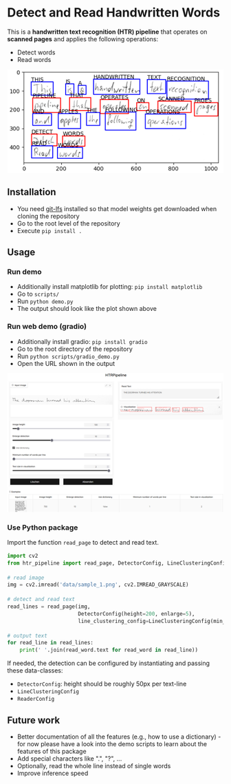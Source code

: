 # Detect and Read Handwritten Words

This is a **handwritten text recognition (HTR) pipeline** that operates on **scanned pages** and applies the following
operations:

* Detect words
* Read words

![example](./doc/example.png)

## Installation

* You need [git-lfs](https://git-lfs.com/) installed so that model weights get downloaded when cloning the repository
* Go to the root level of the repository
* Execute `pip install .`

## Usage

### Run demo

* Additionally install matplotlib for plotting: `pip install matplotlib`
* Go to `scripts/`
* Run `python demo.py`
* The output should look like the plot shown above

### Run web demo (gradio)

* Additionally install gradio: `pip install gradio`
* Go to the root directory of the repository
* Run `python scripts/gradio_demo.py`
* Open the URL shown in the output

![example](./doc/gradio.png)

### Use Python package

Import the function `read_page` to detect and read text.

````python
import cv2
from htr_pipeline import read_page, DetectorConfig, LineClusteringConfig

# read image
img = cv2.imread('data/sample_1.png', cv2.IMREAD_GRAYSCALE)

# detect and read text
read_lines = read_page(img, 
                       DetectorConfig(height=200, enlarge=5), 
                       line_clustering_config=LineClusteringConfig(min_words_per_line=2))

# output text
for read_line in read_lines:
    print(' '.join(read_word.text for read_word in read_line))
````


If needed, the detection can be configured by instantiating and passing these data-classes:

* `DetectorConfig`: height should be roughly 50px per text-line
* `LineClusteringConfig`
* `ReaderConfig`


## Future work
* Better documentation of all the features (e.g., how to use a dictionary) - for now please have a look into the demo scripts to learn about the features of this package
* Add special characters like ".", "?", ...
* Optionally, read the whole line instead of single words
* Improve inference speed